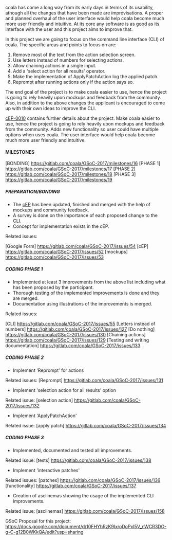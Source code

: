 coala has come a long way from its early days in terms of its usability,
athough all the changes that have been made are improvisations. A proper and
planned overhaul of the user interface would help coala become much more user
friendly and intuitive. At its core any software is as good as its interface
with the user and this project aims to improve that.

In this project we are going to focus on the command line interface (CLI) of
coala. The specific areas and points to focus on are:

1. Remove most of the text from the action selection screen.
2. Use letters instead of numbers for selecting actions.
3. Allow chaining actions in a single input.
4. Add a 'select action for all results' operator.
5. Make the implementation of ApplyPatchAction log the applied patch.
6. Reprompt after running actions only if the action says so.

The end goal of the project is to make coala easier to use, hence the
project is going to rely heavily upon mockups and feedback from the
community. Also, in addition to the above changes the applicant is encouraged
to come up with their own ideas to improve the CLI.

[cEP-0010](https://github.com/coala/cEPs/pull/79/files) contains further
details about the project.
Make coala easier to use, hence the project is going to rely heavily upon
mockups and feedback from the community. Adds new functionality so user could
have multiple options when uses coala. The user interface would help coala
become much more user friendly and intuitive.


#### MILESTONES

[BONDING] https://gitlab.com/coala/GSoC-2017/milestones/16
[PHASE 1] https://gitlab.com/coala/GSoC-2017/milestones/17
[PHASE 2] https://gitlab.com/coala/GSoC-2017/milestones/18
[PHASE 3] https://gitlab.com/coala/GSoC-2017/milestones/19

##### PREPARATION/BONDING

* The [cEP](https://github.com/coala/cEPs/pull/79/files) has been updated, finished and merged with
  the help of mockups and community feedback.
* A survey is done on the importance of each proposed change to the CLI.
* Concept for implementation exists in the cEP.

Related issues:

[Google Form] https://gitlab.com/coala/GSoC-2017/issues/54
[cEP] https://gitlab.com/coala/GSoC-2017/issues/52
[mockups] https://gitlab.com/coala/GSoC-2017/issues/53


##### CODING PHASE 1

* Implemented at least 3 improvements from the above list including what has
  been proposed by the participant.
* Thorough testing of the implemented improvements is done and they are merged.
* Documentation using illustrations of the improvements is merged.

Related issues:

[CLI] https://gitlab.com/coala/GSoC-2017/issues/55
[Letters instead of numbers] https://gitlab.com/coala/GSoC-2017/issues/127
[Do nothing] https://gitlab.com/coala/GSoC-2017/issues/130
[Chaining actions] https://gitlab.com/coala/GSoC-2017/issues/129
[Testing and writing documentation] https://gitlab.com/coala/GSoC-2017/issues/133

##### CODING PHASE 2

* Implement 'Reprompt' for actions

Related issues:
[Reprompt] https://gitlab.com/coala/GSoC-2017/issues/131

* Implement 'selection action for all results' option

Related issue:
[selection action] https://gitlab.com/coala/GSoC-2017/issues/132

* Implement 'ApplyPatchAction'

Related issue:
[apply patch] https://gitlab.com/coala/GSoC-2017/issues/134

##### CODING PHASE 3

* Implemented, documented and tested all improvements.

Related issue:
[tests] https://gitlab.com/coala/GSoC-2017/issues/138

* Implement 'interactive patches'

Related issues:
[patches] https://gitlab.com/coala/GSoC-2017/issues/136
[functionality] https://gitlab.com/coala/GSoC-2017/issues/137

* Creation of asciinemas showing the usage of the implemented CLI improvements.

Related issue:
[asciinemas] https://gitlab.com/coala/GSoC-2017/issues/158


GSoC Proposal for this project: https://docs.google.com/document/d/10FHYhRzK9IxroDoPxI5V_nWCR3DO-g-C-g12B0WKkQA/edit?usp=sharing
